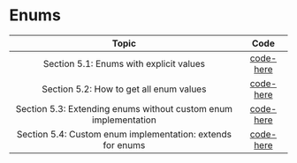 # Enums

| **Topic** | **Code** |
|:---------:|:--------:|
| Section 5.1: Enums with explicit values | [code-here](/chapters/5/codes/5.1/app.ts) |
| Section 5.2: How to get all enum values | [code-here](/chapters/5/codes/5.2/app.ts) |
| Section 5.3: Extending enums without custom enum implementation | [code-here](/chapters/5/codes/5.3/app.ts) |
| Section 5.4: Custom enum implementation: extends for enums | [code-here](/chapters/5/codes/5.4/app.ts) |